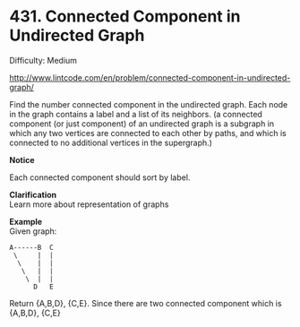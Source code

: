 # 431. Connected Component in Undirected Graph

Difficulty: Medium

http://www.lintcode.com/en/problem/connected-component-in-undirected-graph/

Find the number connected component in the undirected graph. Each node in the graph contains a label and a list of its neighbors. (a connected component (or just component) of an undirected graph is a subgraph in which any two vertices are connected to each other by paths, and which is connected to no additional vertices in the supergraph.)

**Notice**  

Each connected component should sort by label.

**Clarification**  
Learn more about representation of graphs

**Example**  
Given graph:
```
A------B  C
 \     |  | 
  \    |  |
   \   |  |
    \  |  |
      D   E
```
Return {A,B,D}, {C,E}. Since there are two connected component which is {A,B,D}, {C,E}
